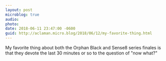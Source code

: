 ```yaml
---
layout: post
microblog: true
audio: 
photo: 
date: 2018-06-11 23:47:00 -0600
guid: http://aclaman.micro.blog/2018/06/12/my-favorite-thing.html
---
```

My favorite thing about both the Orphan Black and Sense8 series finales is that they devote the last 30 minutes or so to the question of "now what?"
